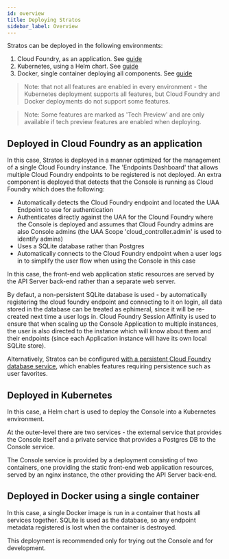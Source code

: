 ```yaml
---
id: overview
title: Deploying Stratos
sidebar_label: Overview
---
```


Stratos can be deployed in the following environments:

1. Cloud Foundry, as an application. See [guide](cloud-foundry/cloud-foundry)
2. Kubernetes, using a Helm chart. See [guide](kubernetes)
3. Docker, single container deploying all components. See [guide](all-in-one)

> Note: that not all features are enabled in every environment - the Kubernetes deployment supports all features, but Cloud Foundry and Docker deployments do not support some features.

> Note: Some features are marked as 'Tech Preview' and are only available if tech preview features are enabled when deploying.

## Deployed in Cloud Foundry as an application

In this case, Stratos is deployed in a manner optimized for the management of a single Cloud Foundry instance. The 'Endpoints Dashboard' that allows multiple Cloud Foundry endpoints to be registered is not deployed. An extra component is deployed that detects that the Console is running as Cloud Foundry which does the following:

- Automatically detects the Cloud Foundry endpoint and located the UAA Endpoint to use for authentication
- Authenticates directly against the UAA for the Clound Foundry where the Console is deployed and assumes that Cloud Foundry admins are also Console admins (the UAA Scope 'cloud_controller.admin' is used to identify admins)
- Uses a SQLite database rather than Postgres
- Automatically connects to the Cloud Foundry endpoint when a user logs in to simplify the user flow when using the Console in this case

In this case, the front-end web application static resources are served by the API Server back-end rather than a separate web server.

By defaut, a non-persistent SQLite database is used - by automatically registering the cloud foundry endpoint and connecting to it on login, all data stored in the database can be treated as ephimeral, since it will be re-created next time a user logs in. Cloud Foundry Session Affinity is used to ensure that when scaling up the Console Application to multiple instances, the user is also directed to the instance which will know about them and their endpoints (since each Application instance will have its own local SQLite store).

Alternatively, Stratos can be configured [with a persistent Cloud Foundry database service](cloud-foundry/db-migration), which enables features requiring persistence such as user favorites.

## Deployed in Kubernetes

In this case, a Helm chart is used to deploy the Console into a Kubernetes environment.

At the outer-level there are two services - the external service that provides the Console itself and a private service that provides a Postgres DB to the Console service.

The Console service is provided by a deployment consisting of two containers, one providing the static front-end web application resources, served by an nginx instance, the other providing the API Server back-end.

## Deployed in Docker using a single container

In this case, a single Docker image is run in a container that hosts all services together. SQLite is used as the database, so any endpoint metadata registered is lost when the container is destroyed.

This deployment is recommended only for trying out the Console and for development.
